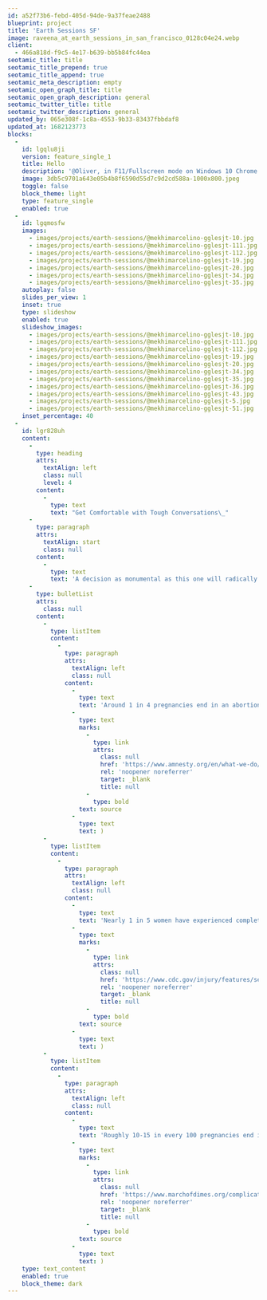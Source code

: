 ```yaml
---
id: a52f73b6-febd-405d-94de-9a37feae2488
blueprint: project
title: 'Earth Sessions SF'
image: raveena_at_earth_sessions_in_san_francisco_0128c04e24.webp
client:
  - 466a818d-f9c5-4e17-b639-bb5b84fc44ea
seotamic_title: title
seotamic_title_prepend: true
seotamic_title_append: true
seotamic_meta_description: empty
seotamic_open_graph_title: title
seotamic_open_graph_description: general
seotamic_twitter_title: title
seotamic_twitter_description: general
updated_by: 065e308f-1c8a-4553-9b33-83437fbbdaf8
updated_at: 1682123773
blocks:
  -
    id: lgqlu8ji
    version: feature_single_1
    title: Hello
    description: '@Oliver, in F11/Fullscreen mode on Windows 10 Chrome Browser, the video becomes 20% zoomed in when going into this fullscreen mode. Any idea on how to fix it? Thanks so much.'
    image: 3db5c9701a643e05b4b8f6590d55d7c9d2cd588a-1000x800.jpeg
    toggle: false
    block_theme: light
    type: feature_single
    enabled: true
  -
    id: lgqmosfw
    images:
      - images/projects/earth-sessions/@mekhimarcelino-gglesjt-10.jpg
      - images/projects/earth-sessions/@mekhimarcelino-gglesjt-111.jpg
      - images/projects/earth-sessions/@mekhimarcelino-gglesjt-112.jpg
      - images/projects/earth-sessions/@mekhimarcelino-gglesjt-19.jpg
      - images/projects/earth-sessions/@mekhimarcelino-gglesjt-20.jpg
      - images/projects/earth-sessions/@mekhimarcelino-gglesjt-34.jpg
      - images/projects/earth-sessions/@mekhimarcelino-gglesjt-35.jpg
    autoplay: false
    slides_per_view: 1
    inset: true
    type: slideshow
    enabled: true
    slideshow_images:
      - images/projects/earth-sessions/@mekhimarcelino-gglesjt-10.jpg
      - images/projects/earth-sessions/@mekhimarcelino-gglesjt-111.jpg
      - images/projects/earth-sessions/@mekhimarcelino-gglesjt-112.jpg
      - images/projects/earth-sessions/@mekhimarcelino-gglesjt-19.jpg
      - images/projects/earth-sessions/@mekhimarcelino-gglesjt-20.jpg
      - images/projects/earth-sessions/@mekhimarcelino-gglesjt-34.jpg
      - images/projects/earth-sessions/@mekhimarcelino-gglesjt-35.jpg
      - images/projects/earth-sessions/@mekhimarcelino-gglesjt-36.jpg
      - images/projects/earth-sessions/@mekhimarcelino-gglesjt-43.jpg
      - images/projects/earth-sessions/@mekhimarcelino-gglesjt-5.jpg
      - images/projects/earth-sessions/@mekhimarcelino-gglesjt-51.jpg
    inset_percentage: 40
  -
    id: lgr828uh
    content:
      -
        type: heading
        attrs:
          textAlign: left
          class: null
          level: 4
        content:
          -
            type: text
            text: "Get Comfortable with Tough Conversations\_"
      -
        type: paragraph
        attrs:
          textAlign: start
          class: null
        content:
          -
            type: text
            text: 'A decision as monumental as this one will radically change how we talk to and support those around us. We must be willing to listen, to have honest discussions, and to speak up. Staying silent perpetuates the stigma around topics like abortion, infant loss, sexual assault, reproductive health and bodily autonomy. Did you know…'
      -
        type: bulletList
        attrs:
          class: null
        content:
          -
            type: listItem
            content:
              -
                type: paragraph
                attrs:
                  textAlign: left
                  class: null
                content:
                  -
                    type: text
                    text: 'Around 1 in 4 pregnancies end in an abortion every year ('
                  -
                    type: text
                    marks:
                      -
                        type: link
                        attrs:
                          class: null
                          href: 'https://www.amnesty.org/en/what-we-do/sexual-and-reproductive-rights/abortion-facts/'
                          rel: 'noopener noreferrer'
                          target: _blank
                          title: null
                      -
                        type: bold
                    text: source
                  -
                    type: text
                    text: )
          -
            type: listItem
            content:
              -
                type: paragraph
                attrs:
                  textAlign: left
                  class: null
                content:
                  -
                    type: text
                    text: 'Nearly 1 in 5 women have experienced completed or attempted rape during their lifetime ('
                  -
                    type: text
                    marks:
                      -
                        type: link
                        attrs:
                          class: null
                          href: 'https://www.cdc.gov/injury/features/sexual-violence/index.html#:~:text=Nearly%201%20in%205%20women,it%20occurred%20before%20age%2010.'
                          rel: 'noopener noreferrer'
                          target: _blank
                          title: null
                      -
                        type: bold
                    text: source
                  -
                    type: text
                    text: )
          -
            type: listItem
            content:
              -
                type: paragraph
                attrs:
                  textAlign: left
                  class: null
                content:
                  -
                    type: text
                    text: 'Roughly 10-15 in every 100 pregnancies end in miscarriage ('
                  -
                    type: text
                    marks:
                      -
                        type: link
                        attrs:
                          class: null
                          href: 'https://www.marchofdimes.org/complications/miscarriage.aspx'
                          rel: 'noopener noreferrer'
                          target: _blank
                          title: null
                      -
                        type: bold
                    text: source
                  -
                    type: text
                    text: )
    type: text_content
    enabled: true
    block_theme: dark
---
```

